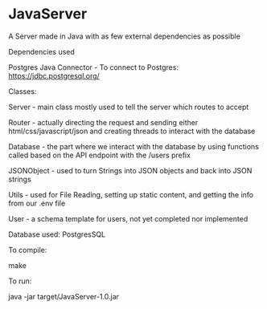 # JavaServer
A Server made in Java with as few external dependencies as possible

Dependencies used

Postgres Java Connector - To connect to Postgres: https://jdbc.postgresql.org/

Classes: 

Server - main class mostly used to tell the server which routes to accept

Router - actually directing the request and sending either html/css/javascript/json and creating threads to interact with the database

Database - the part where we interact with the database by using functions called based on the API endpoint with the /users prefix

JSONObject - used to turn Strings into JSON objects and back into JSON strings

Utils - used for File Reading, setting up static content, and getting the info from our .env file

User - a schema template for users, not yet completed nor implemented

Database used: PostgresSQL


To compile:

make

To run:

java -jar target/JavaServer-1.0.jar
